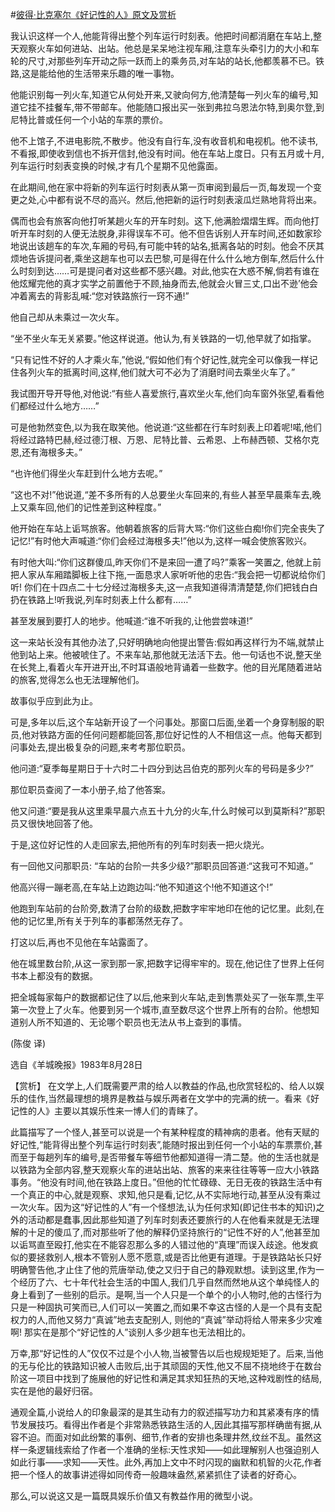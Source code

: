 #[彼得·比克塞尔《好记性的人》原文及赏析](https://www.vrrw.net/wx/15536.html)

我认识这样一个人,他能背得出整个列车运行时刻表。他把时间都消磨在车站上,整天观察火车如何进站、出站。他总是呆呆地注视车厢,注意车头牵引力的大小和车轮的尺寸,对那些列车开动之际一跃而上的乘务员,对车站的站长,他都羡慕不已。铁路,这是能给他的生活带来乐趣的唯一事物。

他能识别每一列火车,知道它从何处开来,又驶向何方,他清楚每一列火车的编号,知道它挂不挂餐车,带不带邮车。他能随口报出买一张到弗拉乌恩法尔特,到奥尔登,到尼特比普或任何一个小站的车票的票价。

他不上馆子,不进电影院,不散步。他没有自行车,没有收音机和电视机。他不读书,不看报,即使收到信也不拆开信封,他没有时间。他在车站上度日。只有五月或十月,列车运行时刻表变换的时候,才有几个星期不见他露面。

在此期间,他在家中将新的列车运行时刻表从第一页审阅到最后一页,每发现一个变更之处,心中都有说不尽的高兴。然后,他把新的运行时刻表滚瓜烂熟地背将出来。

偶而也会有旅客向他打听某趟火车的开车时刻。这下,他满脸熠熠生辉。而向他打听开车时刻的人便无法脱身,非得误车不可。他不但告诉别人开车时间,还如数家珍地说出该趟车的车次,车厢的号码,有可能中转的站名,抵离各站的时刻。他会不厌其烦地告诉提问者,乘坐这趟车也可以去巴黎,可是得在什么什么地方倒车,然后什么什么时刻到达……可是提问者对这些都不感兴趣。对此,他实在大惑不解,倘若有谁在他炫耀完他的真才实学之前置他于不顾,抽身而去,他就会火冒三丈,口出不逊’他会冲着离去的背影乱喊:“您对铁路旅行一窍不通!”

他自己却从未乘过一次火车。

“坐不坐火车无关紧要。”他这样说道。他认为,有关铁路的一切,他早就了如指掌。

“只有记性不好的人才乘火车,”他说,“假如他们有个好记性,就完全可以像我一样记住各列火车的抵离时间,这样,他们就大可不必为了消磨时间去乘坐火车了。”

我试图开导开导他,对他说:“有些人喜爱旅行,喜欢坐火车,他们向车窗外张望,看看他们都经过什么地方……”

可是他勃然变色,以为我在取笑他。他说道:“这些都在行车时刻表上印着呢!喏,他们将经过路特巴赫,经过德汀根、万恩、尼特比普、云希恩、上布赫西顿、艾格尔克恩,还有海根多夫。”

“也许他们得坐火车赶到什么地方去呢。”

“这也不对!”他说道,“差不多所有的人总要坐火车回来的,有些人甚至早晨乘车去,晚上又乘车回,他们的记性差到这种程度。”

他开始在车站上诟骂旅客。他朝着旅客的后背大骂:“你们这些白痴!你们完全丧失了记忆!”有时他大声喊道:“你们会经过海根多夫!”他以为,这样一喊会使旅客败兴。

有时他大叫:“你们这群傻瓜,昨天你们不是来回一遭了吗?”乘客一笑置之, 他就上前把人家从车厢踏脚板上往下拖,一面恳求人家听听他的忠告:“我会把一切都说给你们听! 你们在十四点二十七分经过海根多夫,这一点我知道得清清楚楚,你们把钱白白扔在铁路上!听我说,列车时刻表上什么都有……”

甚至发展到要打人的地步。他喊道:“谁不听我的,让他尝尝味道!”

这一来站长没有其他办法了,只好明确地向他提出警告:假如再这样行为不端,就禁止他到站上来。他被唬住了。不来车站,那他就无法活下去。他一句话也不说,整天坐在长凳上,看着火车开进开出,不时耳语般地背诵着一些数字。他的目光尾随着进站的旅客,觉得怎么也无法理解他们。

故事似乎应到此为止。

可是,多年以后,这个车站新开设了一个问事处。那窗口后面,坐着一个身穿制服的职员,他对铁路方面的任何问题都能回答,那位好记性的人不相信这一点。他每天都到问事处去,提出极复杂的问题,来考考那位职员。

他问道:“夏季每星期日于十六时二十四分到达吕伯克的那列火车的号码是多少?”

那位职员查阅了一本小册子,给了他答案。

他又问道:“要是我从这里乘早晨六点五十九分的火车,什么时候可以到莫斯科?”那职员又很快地回答了他。

于是,这位好记性的人走回家去,把他所有的列车时刻表一把火烧光。

有一回他又问那职员: “车站的台阶一共多少级?”那职员回答道:“这我可不知道。”

他高兴得一蹦老高,在车站上边跑边叫:“他不知道这个!他不知道这个!”

他跑到车站前的台阶旁,数清了台阶的级数,把数字牢牢地印在他的记忆里。此刻,在他的记忆里,所有关于列车的事都荡然无存了。

打这以后,再也不见他在车站露面了。

他在城里数台阶,从这一家到那一家,把数字记得牢牢的。现在,他记住了世界上任何书本上都没有的数据。

把全城每家每户的数据都记住了以后,他来到火车站,走到售票处买了一张车票,生平第一次登上了火车。他要到另一个城市,直至数尽这个世界上所有的台阶。他想知道别人所不知道的、无论哪个职员也无法从书上查到的事情。

(陈俊 译)

选自《羊城晚报》1983年8月28日



【赏析】 在文学上,人们既需要严肃的给人以教益的作品,也欣赏轻松的、给人以娱乐的佳作,当然最理想的境界是教益与娱乐两者在文学中的完满的统一。看来《好记性的人》主要以其娱乐性来一博人们的青睐了。

此篇描写了一个怪人,甚至可以说是一个有某种程度的精神病的患者。他有天赋的好记性,“能背得出整个列车运行时刻表”,能随时报出到任何一个小站的车票票价,甚而至于每趟列车的编号,是否带餐车等细节他都知道得一清二楚。他的生活也就是以铁路为全部内容,整天观察火车的进站出站、旅客的来来往往等等一应大小铁路事务。“他没有时间,他在铁路上度日。”但他的忙忙碌碌、无日无夜的铁路生活中有一个真正的中心,就是观察、求知,他只是看,记忆,从不实际地行动,甚至从没有乘过一次火车。因为这“好记性的人”有一个怪想法,认为任何求知(即记住书本的知识)之外的活动都是蠢事,因此那些知道了列车时刻表还要旅行的人在他看来就是无法理解的十足的傻瓜了,而对那些听了他的解释仍坚持旅行的“记性不好的人”,他甚至加以诟骂直至殴打,他实在不能容忍那么多的人错过他的“真理”而误入歧途。他发疯似的要拯救别人,根本不管别人愿不愿意,或是否比他更有道理。于是铁路站长只好明确警告他,才止住了他的荒唐举动,使之又归于自己的静观默想。读到这里,作为一个经历了六、七十年代社会生活的中国人,我们几乎自然而然地从这个单纯怪人的身上看到了一些别的启示。是啊,当一个人只是一个单个的小人物时,他的古怪行为只是一种固执可笑而已,人们可以一笑置之,而如果不幸这古怪的人是一个具有支配权力的人,而他又努力“真诚”地去支配别人, 则他的“真诚”举动将给人带来多少灾难啊! 那实在是那个“好记性的人”谈别人多少趟车也无法相比的。

万幸,那“好记性的人”仅仅不过是个小人物,当被警告以后也规规矩矩了。后来,当他的无与伦比的铁路知识被人击败后,出于其顽固的天性,他又不屈不挠地终于在数台阶这一项目中找到了施展他的好记性和满足其求知狂热的天地,这种戏剧性的结局,实在是他的最好归宿。

通观全篇,小说给人的印象最深的是其生动有力的叙述描写功力和其紧凑有序的情节发展技巧。看得出作者是个非常熟悉铁路生活的人,因此其描写那样确凿有据,从容不迫。而面对如此纷繁的事例、细节,作者的安排也条理井然,纹丝不乱。虽然这样一条逻辑线索给了作者一个准确的坐标:天性求知——如此理解别人也强迫别人如此行事——求知——天性。此外,再加上文中不时闪现的幽默和机智的火花,作者把一个怪人的故事讲述得如同传奇一般趣味盎然,紧紧抓住了读者的好奇心。

那么,可以说这又是一篇既具娱乐价值又有教益作用的微型小说。

